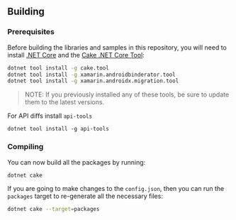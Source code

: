 ## Building

### Prerequisites

Before building the libraries and samples in this repository, you will need to install [.NET Core](https://dotnet.microsoft.com/download) and the [Cake .NET Core Tool](http://cakebuild.net):

```sh
dotnet tool install -g cake.tool
dotnet tool install -g xamarin.androidbinderator.tool
dotnet tool install -g xamarin.androidx.migration.tool
```

> NOTE: If you previously installed any of these tools, be sure to update them to the latest versions.

For API diffs install `api-tools`

```
dotnet tool install -g api-tools
```

### Compiling

You can now build all the packages by running:

```sh
dotnet cake
```

If you are going to make changes to the `config.json`, then you can run the `packages` target to re-generate all the necessary files:

```sh
dotnet cake --target=packages
```
